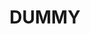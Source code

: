 ---
title: DUMMY
keywords: duummy.Dummy, Dummy text
last_updated: 
tags: 
summary: "dummy"
sidebar: mydoc_sidebar
permalink: mydoc_array.html
folder: mydoc
---